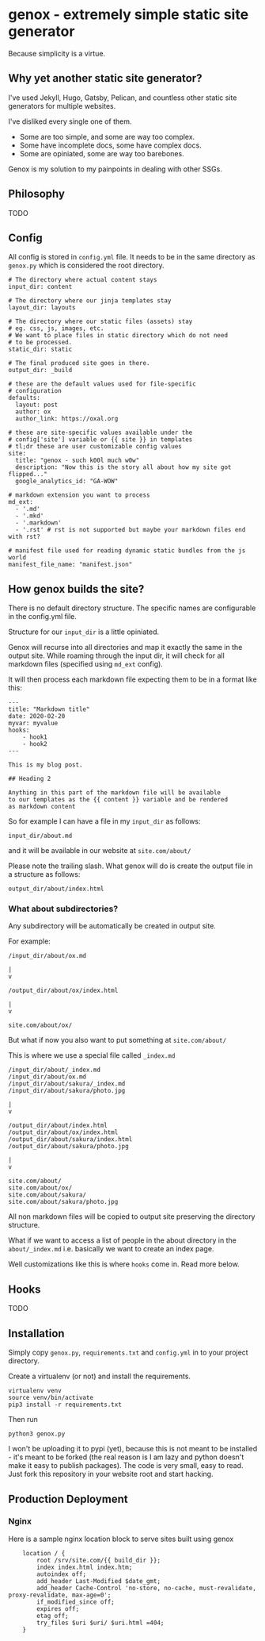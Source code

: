 # genox - extremely simple static site generator

Because simplicity is a virtue.

## Why yet another static site generator?

I've used Jekyll, Hugo, Gatsby, Pelican, and countless other
static site generators for multiple websites.

I've disliked every single one of them.

* Some are too simple, and some are way too complex.
* Some have incomplete docs, some have complex docs.
* Some are opiniated, some are way too barebones.

Genox is my solution to my painpoints in dealing with other
SSGs.

## Philosophy

TODO

## Config

All config is stored in `config.yml` file. It needs to be in the
same directory as `genox.py` which is considered the root
directory.

```
# The directory where actual content stays
input_dir: content

# The directory where our jinja templates stay
layout_dir: layouts

# The directory where our static files (assets) stay
# eg. css, js, images, etc.
# We want to place files in static directory which do not need
# to be processed.
static_dir: static

# The final produced site goes in there.
output_dir: _build

# these are the default values used for file-specific
# configuration
defaults:
  layout: post
  author: ox
  author_link: https://oxal.org

# these are site-specific values available under the
# config['site'] variable or {{ site }} in templates
# tl;dr these are user customizable config values
site:
  title: "genox - such k00l much w0w"
  description: "Now this is the story all about how my site got flipped..."
  google_analytics_id: "GA-WOW"

# markdown extension you want to process
md_ext:
  - '.md'
  - '.mkd'
  - '.markdown'
  - '.rst' # rst is not supported but maybe your markdown files end with rst?

# manifest file used for reading dynamic static bundles from the js world
manifest_file_name: "manifest.json"
```

## How genox builds the site?

There is no default directory structure. The specific names are
configurable in the config.yml file.

Structure for our `input_dir` is a little opiniated.

Genox will recurse into all directories and map it exactly the
same in the output site. While roaming through the input dir, it
will check for all markdown files (specified using `md_ext`
config).

It will then process each markdown file expecting them to be in
a format like this:

```
---
title: "Markdown title"
date: 2020-02-20
myvar: myvalue
hooks:
    - hook1
    - hook2
---

This is my blog post.

## Heading 2

Anything in this part of the markdown file will be available
to our templates as the {{ content }} variable and be rendered
as markdown content

```

So for example I can have a file in my `input_dir` as follows:

```
input_dir/about.md
```

and it will be available in our website at `site.com/about/`

Please note the trailing slash. What genox will do is create the
output file in a structure as follows:

```
output_dir/about/index.html
```

### What about subdirectories?

Any subdirectory will be automatically be created in output
site.

For example:

```
/input_dir/about/ox.md

|
v

/output_dir/about/ox/index.html

|
v

site.com/about/ox/
```

But what if now you also want to put something at
`site.com/about/`

This is where we use a special file called `_index.md`

```
/input_dir/about/_index.md
/input_dir/about/ox.md
/input_dir/about/sakura/_index.md
/input_dir/about/sakura/photo.jpg

|
v

/output_dir/about/index.html
/output_dir/about/ox/index.html
/output_dir/about/sakura/index.html
/output_dir/about/sakura/photo.jpg

|
v

site.com/about/
site.com/about/ox/
site.com/about/sakura/
site.com/about/sakura/photo.jpg

```

All non markdown files will be copied to output site preserving
the directory structure.

What if we want to access a list of people in the about
directory in the `about/_index.md` i.e. basically we want to
create an index page.

Well customizations like this is where `hooks` come in. Read
more below.

## Hooks

TODO

## Installation

Simply copy `genox.py`, `requirements.txt` and `config.yml` in
to your project directory. 

Create a virtualenv (or not) and install the requirements.

```
virtualenv venv
source venv/bin/activate
pip3 install -r requirements.txt
```

Then run 

```
python3 genox.py
```

I won't be uploading it to pypi (yet), because this is not meant to be installed -
it's meant to be forked (the real reason is I am lazy and python doesn't
make it easy to publish packages). The code is very small, easy to read. Just
fork this repository in your website root and start hacking.

## Production Deployment

### Nginx

Here is a sample nginx location block to serve sites built using genox

```
    location / {
        root /srv/site.com/{{ build_dir }};
        index index.html index.htm;
        autoindex off;
        add_header Last-Modified $date_gmt;
        add_header Cache-Control 'no-store, no-cache, must-revalidate, proxy-revalidate, max-age=0';
        if_modified_since off;
        expires off;
        etag off;
        try_files $uri $uri/ $uri.html =404;
    }
```
